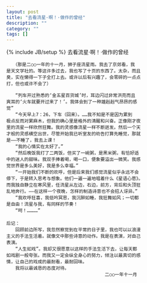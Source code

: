 ```yaml
---
layout: post
title: "去看流星·啊！·做作的曾经"
description: ""
category: ""
tags: []
---
```

{% include JB/setup %}
	去看流星·啊！·做作的曾经

	　　（那是二○○一年的十一月，狮子座流星雨。我去了京郊看，我
	是天文学社的。等这许多过去，我也写了十页的东西了。太杂，而且
	臭，实在懒得一下子全打上去。或许以后有兴趣了，会零碎的一点点
	打，但也或许不会了）

	　　“列车开过熟悉的‘金五星百货城’时，耳边闪过非常洪亮而且
	爽耳的‘火车就要开过来了！’。我体会到了一种雄赳赳气昂昂的感
	觉”
	　　“今天早上7：26，下车（回来）。……我不知是不是因为累到
	极点反而对累麻木，但我的确心里是格外的清醒和兴奋。正像刚才夜
	里的流星一样欣然狂舞。我的灵感像流星一样不断迸发。然后一个天
	才般的灵感横空出世，尽管开始我已听室友的劝告打算先睡觉，那就
	是——不睡了，我去上课！
	　　“我的心情实在太好了。”
	　　“然后晚饭我打了二两饭，但买了一碗粥，是黑米粥，有恰好适
	中的迷人的甜味。我双手捧着喝，喝一口，便象要溢出一微笑。我感
	觉世界是多么美好，我是多么幸福。”
	　　“一开始我们不断的欢呼，但是后来我们感觉流星似乎永远不会
	停下，于是转入思考与想象。他们一遍一遍地唱着什么《星语心愿》。
	而我独自静立在寒风里，任流星从左边，右边，前方，背后和头顶狂
	乱地奔行。——在这样一个夜晚，怎样的制造诗意也不会招人讶异。”
	　　“我欢呼狂喜，我低吟冥思，我沉醉如睡，我狂舞如风；一切都
	是自由！流星与我，有同样的节奏！
	　　“呵！…………”
	　　　　　　　　　　　　　 
	后记：
	　　回顾前边所写，我忽然察觉到在平常的日子里，我也可以以浪漫
	主义的手法生活着。就像文中那些诗意的动作。我是在表演，对自己
	表演。
	　　“人生如戏”。我却又很愿意以这样的手法生活下去，让每天都
	如戏剧一般夸张。而我又一定会纵全身心的努力，倾注以最真切的感
	情，让自己的戏成的最耐看，最耐回味。
	　　我将以最诚恳的态度对待。
	　　　　　　　　　　　　　　　　　　　　　　二○○一年十一月